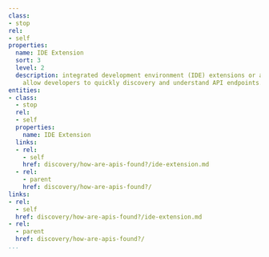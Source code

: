 ```yaml
---
class:
- stop
rel:
- self
properties:
  name: IDE Extension
  sort: 3
  level: 2
  description: integrated development environment (IDE) extensions or add-ons that
    allow developers to quickly discovery and understand API endpoints.
entities:
- class:
  - stop
  rel:
  - self
  properties:
    name: IDE Extension
  links:
  - rel:
    - self
    href: discovery/how-are-apis-found?/ide-extension.md
  - rel:
    - parent
    href: discovery/how-are-apis-found?/
links:
- rel:
  - self
  href: discovery/how-are-apis-found?/ide-extension.md
- rel:
  - parent
  href: discovery/how-are-apis-found?/
...
```

